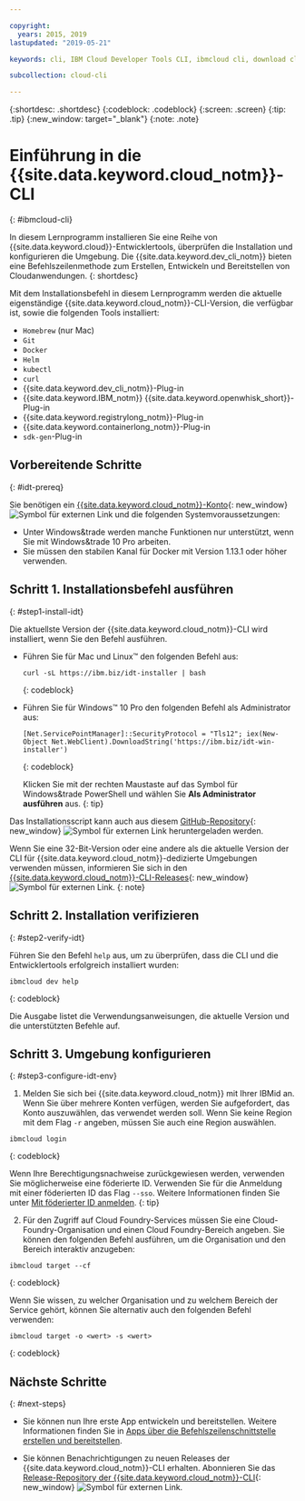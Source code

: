 ```yaml
---

copyright:
  years: 2015, 2019
lastupdated: "2019-05-21"

keywords: cli, IBM Cloud Developer Tools CLI, ibmcloud cli, download cli, ibmcloud dev, cloud cli, dev plugin, dev plug-in, cloud command line, developer tools, dev tools, install cloud cli, getting started cli

subcollection: cloud-cli

---
```


{:shortdesc: .shortdesc}
{:codeblock: .codeblock}
{:screen: .screen}
{:tip: .tip}
{:new_window: target="_blank"}
{:note: .note}

# Einführung in die {{site.data.keyword.cloud_notm}}-CLI
{: #ibmcloud-cli}

In diesem Lernprogramm installieren Sie eine Reihe von {{site.data.keyword.cloud}}-Entwicklertools, überprüfen die Installation und konfigurieren die Umgebung. Die {{site.data.keyword.dev_cli_notm}} bieten eine Befehlszeilenmethode zum Erstellen, Entwickeln und Bereitstellen von Cloudanwendungen.
{: shortdesc}

Mit dem Installationsbefehl in diesem Lernprogramm werden die aktuelle eigenständige {{site.data.keyword.cloud_notm}}-CLI-Version, die verfügbar ist, sowie die folgenden Tools installiert:

* `Homebrew` (nur Mac)
* `Git`
* `Docker`
* `Helm`
* `kubectl`
* `curl`
* {{site.data.keyword.dev_cli_notm}}-Plug-in
* {{site.data.keyword.IBM_notm}} {{site.data.keyword.openwhisk_short}}-Plug-in
* {{site.data.keyword.registrylong_notm}}-Plug-in
* {{site.data.keyword.containerlong_notm}}-Plug-in
* `sdk-gen`-Plug-in

## Vorbereitende Schritte
{: #idt-prereq}

Sie benötigen ein [{{site.data.keyword.cloud_notm}}-Konto](https://cloud.ibm.com/){: new_window} ![Symbol für externen Link](../icons/launch-glyph.svg "Symbol für externen Link") und die folgenden Systemvoraussetzungen:

* Unter Windows&trade werden manche Funktionen nur unterstützt, wenn Sie mit Windows&trade 10 Pro arbeiten.
* Sie müssen den stabilen Kanal für Docker mit Version 1.13.1 oder höher verwenden.

## Schritt 1. Installationsbefehl ausführen
{: #step1-install-idt}

Die aktuellste Version der {{site.data.keyword.cloud_notm}}-CLI wird installiert, wenn Sie den Befehl ausführen.

* Führen Sie für Mac und Linux&trade; den folgenden Befehl aus:
  ```
  curl -sL https://ibm.biz/idt-installer | bash
  ```
  {: codeblock}

* Führen Sie für Windows&trade; 10 Pro den folgenden Befehl als Administrator aus:
  ```
  [Net.ServicePointManager]::SecurityProtocol = "Tls12"; iex(New-Object Net.WebClient).DownloadString('https://ibm.biz/idt-win-installer')
  ```
  {: codeblock}

  Klicken Sie mit der rechten Maustaste auf das Symbol für Windows&trade PowerShell und wählen Sie **Als Administrator ausführen** aus.
  {: tip}

Das Installationsscript kann auch aus diesem [GitHub-Repository](https://github.com/IBM-Cloud/ibm-cloud-developer-tools){: new_window} ![Symbol für externen Link](../icons/launch-glyph.svg "Symbol für externen Link") heruntergeladen werden.

Wenn Sie eine 32-Bit-Version oder eine andere als die aktuelle Version der CLI für {{site.data.keyword.cloud_notm}}-dedizierte Umgebungen verwenden müssen, informieren Sie sich in den [{{site.data.keyword.cloud_notm}}-CLI-Releases](https://github.com/IBM-Cloud/ibm-cloud-cli-release/releases/){: new_window} ![Symbol für externen Link](../icons/launch-glyph.svg "Symbol für externen Link").
{: note}

## Schritt 2. Installation verifizieren
{: #step2-verify-idt}

Führen Sie den Befehl `help` aus, um zu überprüfen, dass die CLI und die Entwicklertools erfolgreich installiert wurden:
```
ibmcloud dev help
```
{: codeblock}

Die Ausgabe listet die Verwendungsanweisungen, die aktuelle Version und die unterstützten Befehle auf.

## Schritt 3. Umgebung konfigurieren
{: #step3-configure-idt-env}

1. Melden Sie sich bei {{site.data.keyword.cloud_notm}} mit Ihrer IBMid an. Wenn Sie über mehrere Konten verfügen, werden Sie aufgefordert, das Konto auszuwählen, das verwendet werden soll. Wenn Sie keine Region mit dem Flag `-r` angeben, müssen Sie auch eine Region auswählen.
  ```
  ibmcloud login
  ```
  {: codeblock}
  
  Wenn Ihre Berechtigungsnachweise zurückgewiesen werden, verwenden Sie möglicherweise eine föderierte ID. Verwenden Sie für die Anmeldung mit einer föderierten ID das Flag `--sso`. Weitere Informationen finden Sie unter [Mit föderierter ID anmelden](/docs/iam/federated_id?topic=iam-federated_id#federated_id).
  {: tip}

2. Für den Zugriff auf Cloud Foundry-Services müssen Sie eine Cloud-Foundry-Organisation und einen Cloud Foundry-Bereich angeben. Sie können den folgenden Befehl ausführen, um die Organisation und den Bereich interaktiv anzugeben:
  ```
  ibmcloud target --cf
  ```
  {: codeblock}

  Wenn Sie wissen, zu welcher Organisation und zu welchem Bereich der Service gehört, können Sie alternativ auch den folgenden Befehl verwenden:
  ```
  ibmcloud target -o <wert> -s <wert>
  ```
  {: codeblock}

## Nächste Schritte
{: #next-steps}

* Sie können nun Ihre erste App entwickeln und bereitstellen. Weitere Informationen finden Sie in [Apps über die Befehlszeilenschnittstelle erstellen und bereitstellen](/docs/apps?topic=creating-apps-create-deploy-app-cli#create-deploy-app-cli).

* Sie können Benachrichtigungen zu neuen Releases der {{site.data.keyword.cloud_notm}}-CLI erhalten. Abonnieren Sie das [Release-Repository der {{site.data.keyword.cloud_notm}}-CLI](https://github.com/IBM-Cloud/ibm-cloud-cli-release/releases/){: new_window} ![Symbol für externen Link](../icons/launch-glyph.svg "Symbol für externen Link").
